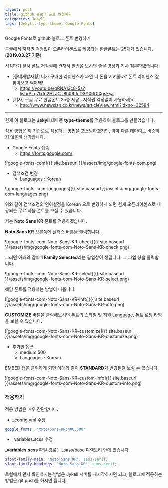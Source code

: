 ```yaml
---
layout: post
title: github 블로그 폰트 변경하기
categories: Jekyll
tags: [Jekyll, type-theme, Google Fonts]
---
```


Google Fonts로 github 블로그 폰트 변경하기

구글에서 저작권 걱정없이 오픈라이센스로 제공되는 한글폰트는 25개가 있습니다.(**2019.03.27 기준**)

시작하기 앞서 폰트 저작권에 관해서 한번쯤 보시면 좋을 영상과 기사 첨부하였습니다.

- [동네개발자형] 니가 구매한 라이센스가 과연 니 돈을 지켜줄까? 폰트 라이센스 잘찾아보고 써야돼!
    - <https://youtu.be/qRNA13c8-5s?list=PLq7lxfc2HLJCT8h09ttcD3YX6OlXgsEyJ>
- [기사] 구글 무료 한글폰트 25종 제공…저작권 걱정없이 사용하세요
    - <http://www.newsian.co.kr/news/articleView.html?idxno=32584>

---------------

현재 이 블로그는 **Jekyll** 테마중 **type-theme**를 적용하여 블로그를 만들었습니다.

적용 방법은 제 기준으로 적용하는 방법을 포스팅하겠지만, 아마 다른 테마여도 비슷하지 않을까 생각합니다.

- Google Fonts 접속
    - <https://fonts.google.com/>

![google-fonts-com]({{ site.baseurl }}/assets/img/google-fonts-com.png)

- 검색조건 변경
    - Languages : Korean

![google-fonts-com-languages]({{ site.baseurl }}/assets/img/google-fonts-com-languages.png)

위와 같이 검색조건의 언어설정을 Korean 으로 변경하게 되면 현재 오픈라이센스로 제공되는 무료 하늘 폰트를 보실 수 있습니다.

저는 **Noto Sans KR** 폰트를 적용하겠습니다.

**Noto Sans KR** 오른쪽에 플러스 버튼을 클릭합니다.

![google-fonts-com-Noto-Sans-KR-check]({{ site.baseurl }}/assets/img/google-fonts-com-Noto-Sans-KR-check.png)

그러면 아래와 같이 **1 Family Selected**라는 팝업창이 생깁니다.
그 파업 창을 클릭합니다. 

![google-fonts-com-Noto-Sans-KR-select]({{ site.baseurl }}/assets/img/google-fonts-com-Noto-Sans-KR-select.png)

해당 폰트를 적용하는 방법이 나옵니다.

![google-fonts-com-Noto-Sans-KR-info]({{ site.baseurl }}/assets/img/google-fonts-com-Noto-Sans-KR-info.png)

**CUSTOMIZE** 버튼을 클릭해보시면 폰트의 스타일 및 지원 Language, 폰트 로딩 타임을 보실 수 있습니다.

![google-fonts-com-Noto-Sans-KR-customize]({{ site.baseurl }}/assets/img/google-fonts-com-Noto-Sans-KR-customize.png)

- 추가한 옵션
    - medium 500
    - Languages : Korean

EMBED 탭을 클릭하게 되면 아래와 같이 **STANDARD**가 변경된걸 보실 수 있습니다.    

![google-fonts-com-Noto-Sans-KR-custom-info]({{ site.baseurl }}/assets/img/google-fonts-com-Noto-Sans-KR-custom-info.png)

### 적용하기

적용 방법은 매우 간단합니다.

- _config.yml 수정
~~~yml
google_fonts: "Noto+Sans+KR:400,500"
~~~

- _variables.scss 수정

**_variables.scss** 파일 경로는 _sass/base 디렉토리 안에 있습니다.

~~~scss
$font-family-main: 'Noto Sans KR', sans-serif;
$font-family-headings: 'Noto Sans KR', sans-serif;
~~~

로컬에서 먼저 확인하시는 방법은 Jykell 서버를 재시작하시면 되고, 블로그에 적용하는 방법은 git push를 하시면 됩니다.